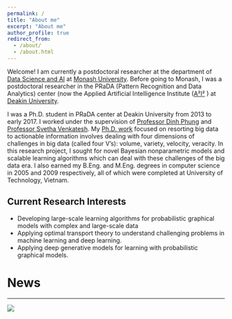 ```yaml
---
permalink: /
title: "About me"
excerpt: "About me"
author_profile: true
redirect_from: 
  - /about/
  - /about.html
---
```


Welcome! I am currently a postdoctoral researcher at the department of [Data Science and AI](https://www.monash.edu/it/dsai) at [Monash University](https://www.monash.edu). Before going to Monash, I was a postdoctoral researcher in the PRaDA (Pattern Recognition and Data Analytics) center (now the Applied Artificial Intelligence Institute ([A²I²](https://a2i2.deakin.edu.au) ) at [Deakin University](https://www.deakin.edu.au).

I was a Ph.D. student in PRaDA center at Deakin University from 2013 to early 2017. I worked under the supervision of [Professor Dinh Phung](http://dinhphung.ml)  and [Professor Svetha Venkatesh](https://svethav.github.io). My [Ph.D. work](http://dro.deakin.edu.au/eserv/DU:30103238/huynh-towardsscalable-2017.pdf) focused on resorting big data to actionable information involves dealing with four dimensions of challenges in big data (called four V’s): volume, variety, velocity, veracity. In this research project, I sought for novel Bayesian nonparametric models and scalable learning algorithms which can deal with these challenges of the big data era. I also earned my B.Eng. and M.Eng. degrees in computer science in 2005 and 2009 respectively, all of which were completed at University of Technology, Vietnam.

Current Research Interests
-----
* Developing large-scale learning algorithms for probabilistic graphical models with complex and large-scale data
* Applying optimal transport theory to understand challenging problems in machine learning and deep learning.
* Applying deep generative models for learning with probabilistic graphical models.

News
======
-----
<a href="https://clustrmaps.com/site/1bhne" title="Visit tracker"><img src="//clustrmaps.com/map_v2.png?cl=ffffff&w=a&t=n&d=MNIZzvpA9owBGmr42E86kIDo1O_k9QMFAwixj2vIVh8&co=2d78ad&ct=ffffff" /></a>
